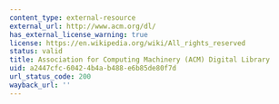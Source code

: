 ```yaml
---
content_type: external-resource
external_url: http://www.acm.org/dl/
has_external_license_warning: true
license: https://en.wikipedia.org/wiki/All_rights_reserved
status: valid
title: Association for Computing Machinery (ACM) Digital Library
uid: a2447cfc-6042-4b4a-b488-e6b85de80f7d
url_status_code: 200
wayback_url: ''
---
```

